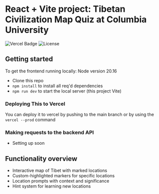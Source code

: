 # React + Vite project: Tibetan Civilization Map Quiz at Columbia University

![Vercel Badge](https://deploy-badge.vercel.app/vercel/deploy-badge)
![License](https://img.shields.io/badge/license-MIT-blue)

## Getting started

To get the frontend running locally:
Node version 20.16

- Clone this repo
- `npm install` to install all req'd dependencies
- `npm run dev` to start the local server (this project Vite)

### Deploying This to Vercel

You can deploy it to vercel by pushing to the main branch or by using the
`vercel --prod` command

### Making requests to the backend API

- Setting up soon

## Functionality overview

- Interactive map of Tibet with marked locations
- Custom-highlighted markers for specific locations
- Location prompts with context and significance
- Hint system for learning new locations
